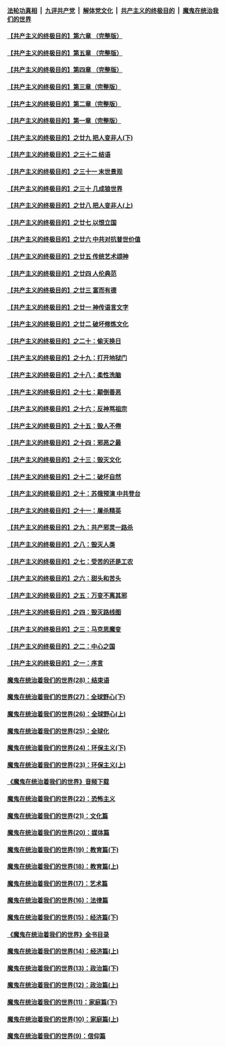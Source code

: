 

####  [法轮功真相](../../../../basic/blob/master/README.md?t=06072001) &nbsp;|&nbsp; [九评共产党](../../../../9ping.md/blob/master/README.md?t=06072001) &nbsp;|&nbsp; [解体党文化](../../../../jtdwh.md/blob/master/README.md?t=06072001)  &nbsp;|&nbsp; [共产主义的终极目的](../../../../gczydzjmd.md/blob/master/README.md?t=06072001) &nbsp;|&nbsp; [魔鬼在统治我们的世界](../../../../mgztzwmdsj.md/blob/master/README.md?t=06072001) 

#### [【共产主义的终极目的】第六章 （完整版）](../pages/nsc422/n11428913.md?t=06072001) 

#### [【共产主义的终极目的】第五章 （完整版）](../pages/nsc422/n11428912.md?t=06072001) 

#### [【共产主义的终极目的】第四章 （完整版）](../pages/nsc422/n11428907.md?t=06072001) 

#### [【共产主义的终极目的】第三章（完整版）](../pages/nsc422/n11428848.md?t=06072001) 

#### [【共产主义的终极目的】第二章（完整版）](../pages/nsc422/n11428831.md?t=06072001) 

#### [【共产主义的终极目的】第一章（完整版）](../pages/nsc422/n11417651.md?t=06072001) 

#### [【共产主义的终极目的】之廿九 把人变非人(下)](../pages/nsc422/n11344140.md?t=06072001) 

#### [【共产主义的终极目的】之三十二 结语](../pages/nsc422/n11360535.md?t=06072001) 

#### [【共产主义的终极目的】之三十一 末世景观](../pages/nsc422/n11351129.md?t=06072001) 

#### [【共产主义的终极目的】之三十 几成狼世界](../pages/nsc422/n11348280.md?t=06072001) 

#### [【共产主义的终极目的】之廿八 把人变非人(上)](../pages/nsc422/n11340492.md?t=06072001) 

#### [【共产主义的终极目的】之廿七 以恨立国](../pages/nsc422/n11336944.md?t=06072001) 

#### [【共产主义的终极目的】之廿六 中共对抗普世价值](../pages/nsc422/n11324785.md?t=06072001) 

#### [【共产主义的终极目的】之廿五 传统艺术颂神](../pages/nsc422/n11296396.md?t=06072001) 

#### [【共产主义的终极目的】之廿四 人伦典范](../pages/nsc422/n11296397.md?t=06072001) 

#### [【共产主义的终极目的】之廿三 富而有德](../pages/nsc422/n11283598.md?t=06072001) 

#### [【共产主义的终极目的】之廿一 神传语言文字](../pages/nsc422/n11263265.md?t=06072001) 

#### [【共产主义的终极目的】之廿二 破坏修炼文化](../pages/nsc422/n11245728.md?t=06072001) 

#### [【共产主义的终极目的】之二十：偷天换日](../pages/nsc422/n11238846.md?t=06072001) 

#### [【共产主义的终极目的】之十九：打开地狱门](../pages/nsc422/n11206376.md?t=06072001) 

#### [【共产主义的终极目的】之十八：柔性洗脑](../pages/nsc422/n11199994.md?t=06072001) 

#### [【共产主义的终极目的】之十七：颠倒善恶](../pages/nsc422/n11179782.md?t=06072001) 

#### [【共产主义的终极目的】之十六：反神骂祖宗](../pages/nsc422/n11166798.md?t=06072001) 

#### [【共产主义的终极目的】之十五：毁人不倦](../pages/nsc422/n11166792.md?t=06072001) 

#### [【共产主义的终极目的】之十四：邪恶之最](../pages/nsc422/n11150249.md?t=06072001) 

#### [【共产主义的终极目的】之十三：毁灭文化](../pages/nsc422/n11135227.md?t=06072001) 

#### [【共产主义的终极目的】之十二：破坏自然](../pages/nsc422/n11135214.md?t=06072001) 

#### [【共产主义的终极目的】之十：苏俄预演 中共登台](../pages/nsc422/n11118424.md?t=06072001) 

#### [【共产主义的终极目的】之十一：屠杀精英](../pages/nsc422/n11118442.md?t=06072001) 

#### [【共产主义的终极目的】之九：共产邪灵一路杀](../pages/nsc422/n11114139.md?t=06072001) 

#### [【共产主义的终极目的】之八：毁灭人类](../pages/nsc422/n11108503.md?t=06072001) 

#### [【共产主义的终极目的】之七：受苦的还是工农](../pages/nsc422/n11101809.md?t=06072001) 

#### [【共产主义的终极目的】之六：甜头和苦头](../pages/nsc422/n11096971.md?t=06072001) 

#### [【共产主义的终极目的】之五：万变不离其邪](../pages/nsc422/n11091285.md?t=06072001) 

#### [【共产主义的终极目的】之四：毁灭路线图](../pages/nsc422/n11086284.md?t=06072001) 

#### [【共产主义的终极目的】之三：马克思魔变](../pages/nsc422/n11061941.md?t=06072001) 

#### [【共产主义的终极目的】之二：中心之国](../pages/nsc422/n11047728.md?t=06072001) 

#### [【共产主义的终极目的】之一：序言](../pages/nsc422/n11086077.md?t=06072001) 

#### [魔鬼在统治着我们的世界(28)：结束语](../pages/nsc422/n10936246.md?t=06072001) 

#### [魔鬼在统治着我们的世界(27)：全球野心(下)](../pages/nsc422/n10928319.md?t=06072001) 

#### [魔鬼在统治着我们的世界(26)：全球野心(上)](../pages/nsc422/n10900318.md?t=06072001) 

#### [魔鬼在统治着我们的世界(25)：全球化](../pages/nsc422/n10788205.md?t=06072001) 

#### [魔鬼在统治着我们的世界(24)：环保主义(下)](../pages/nsc422/n10695307.md?t=06072001) 

#### [魔鬼在统治着我们的世界(23)：环保主义(上)](../pages/nsc422/n10688613.md?t=06072001) 

#### [《魔鬼在统治着我们的世界》音频下载](../pages/nsc422/n10635553.md?t=06072001) 

#### [魔鬼在统治着我们的世界(22)：恐怖主义](../pages/nsc422/n10614727.md?t=06072001) 

#### [魔鬼在统治着我们的世界(21)：文化篇](../pages/nsc422/n10597706.md?t=06072001) 

#### [魔鬼在统治着我们的世界(20)：媒体篇](../pages/nsc422/n10586579.md?t=06072001) 

#### [魔鬼在统治着我们的世界(19)：教育篇(下)](../pages/nsc422/n10564808.md?t=06072001) 

#### [魔鬼在统治着我们的世界(18)：教育篇(上)](../pages/nsc422/n10526970.md?t=06072001) 

#### [魔鬼在统治着我们的世界(17)：艺术篇](../pages/nsc422/n10499093.md?t=06072001) 

#### [魔鬼在统治着我们的世界(16)：法律篇](../pages/nsc422/n10485969.md?t=06072001) 

#### [魔鬼在统治着我们的世界(15)：经济篇(下)](../pages/nsc422/n10469975.md?t=06072001) 

#### [《魔鬼在统治着我们的世界》全书目录](../pages/nsc422/n10464261.md?t=06072001) 

#### [魔鬼在统治着我们的世界(14)：经济篇(上)](../pages/nsc422/n10457370.md?t=06072001) 

#### [魔鬼在统治着我们的世界(13)：政治篇(下)](../pages/nsc422/n10448270.md?t=06072001) 

#### [魔鬼在统治着我们的世界(12)：政治篇(上)](../pages/nsc422/n10444576.md?t=06072001) 

#### [魔鬼在统治着我们的世界(11)：家庭篇(下)](../pages/nsc422/n10440961.md?t=06072001) 

#### [魔鬼在统治着我们的世界(10)：家庭篇(上)](../pages/nsc422/n10435448.md?t=06072001) 

#### [魔鬼在统治着我们的世界(9)：信仰篇](../pages/nsc422/n10432159.md?t=06072001) 

